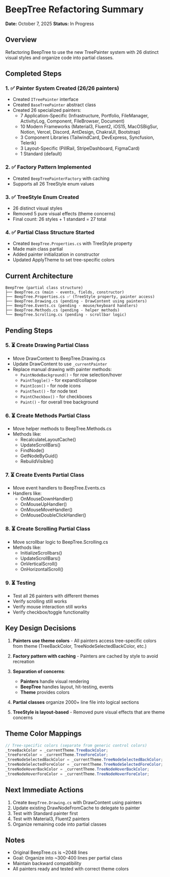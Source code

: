 # BeepTree Refactoring Summary

**Date:** October 7, 2025
**Status:** In Progress

## Overview
Refactoring BeepTree to use the new TreePainter system with 26 distinct visual styles and organize code into partial classes.

## Completed Steps

### 1. ✅ Painter System Created (26/26 painters)
- Created `ITreePainter` interface
- Created `BaseTreePainter` abstract class
- Created 26 specialized painters:
  - 7 Application-Specific (Infrastructure, Portfolio, FileManager, ActivityLog, Component, FileBrowser, Document)
  - 10 Modern Frameworks (Material3, Fluent2, iOS15, MacOSBigSur, Notion, Vercel, Discord, AntDesign, ChakraUI, Bootstrap)
  - 3 Component Libraries (TailwindCard, DevExpress, Syncfusion, Telerik)
  - 3 Layout-Specific (PillRail, StripeDashboard, FigmaCard)
  - 1 Standard (default)

### 2. ✅ Factory Pattern Implemented
- Created `BeepTreePainterFactory` with caching
- Supports all 26 TreeStyle enum values

### 3. ✅ TreeStyle Enum Created
- 26 distinct visual styles
- Removed 5 pure visual effects (theme concerns)
- Final count: 26 styles + 1 standard = 27 total

### 4. ✅ Partial Class Structure Started
- Created `BeepTree.Properties.cs` with TreeStyle property
- Made main class partial
- Added painter initialization in constructor
- Updated ApplyTheme to set tree-specific colors

## Current Architecture

```
BeepTree (partial class structure)
├── BeepTree.cs (main - events, fields, constructor)
├── BeepTree.Properties.cs ✅ (TreeStyle property, painter access)
├── BeepTree.Drawing.cs (pending - DrawContent using painters)
├── BeepTree.Events.cs (pending - mouse/keyboard handlers)
├── BeepTree.Methods.cs (pending - helper methods)
└── BeepTree.Scrolling.cs (pending - scrollbar logic)
```

## Pending Steps

### 5. ⏳ Create Drawing Partial Class
- Move DrawContent to BeepTree.Drawing.cs
- Update DrawContent to use `_currentPainter`
- Replace manual drawing with painter methods:
  * `PaintNodeBackground()` - for row selection/hover
  * `PaintToggle()` - for expand/collapse
  * `PaintIcon()` - for node icons
  * `PaintText()` - for node text
  * `PaintCheckbox()` - for checkboxes
  * `Paint()` - for overall tree background

### 6. ⏳ Create Methods Partial Class
- Move helper methods to BeepTree.Methods.cs
- Methods like:
  * RecalculateLayoutCache()
  * UpdateScrollBars()
  * FindNode()
  * GetNodeByGuid()
  * RebuildVisible()

### 7. ⏳ Create Events Partial Class
- Move event handlers to BeepTree.Events.cs
- Handlers like:
  * OnMouseDownHandler()
  * OnMouseUpHandler()
  * OnMouseMoveHandler()
  * OnMouseDoubleClickHandler()

### 8. ⏳ Create Scrolling Partial Class
- Move scrollbar logic to BeepTree.Scrolling.cs
- Methods like:
  * InitializeScrollbars()
  * UpdateScrollBars()
  * OnVerticalScroll()
  * OnHorizontalScroll()

### 9. ⏳ Testing
- Test all 26 painters with different themes
- Verify scrolling still works
- Verify mouse interaction still works
- Verify checkbox/toggle functionality

## Key Design Decisions

1. **Painters use theme colors** - All painters access tree-specific colors from theme (TreeBackColor, TreeNodeSelectedBackColor, etc.)

2. **Factory pattern with caching** - Painters are cached by style to avoid recreation

3. **Separation of concerns**:
   - **Painters** handle visual rendering
   - **BeepTree** handles layout, hit-testing, events
   - **Theme** provides colors

4. **Partial classes** organize 2000+ line file into logical sections

5. **TreeStyle is layout-based** - Removed pure visual effects that are theme concerns

## Theme Color Mappings

```csharp
// Tree-specific colors (separate from generic control colors)
_treeBackColor = _currentTheme.TreeBackColor;
_treeForeColor = _currentTheme.TreeForeColor;
_treeNodeSelectedBackColor = _currentTheme.TreeNodeSelectedBackColor;
_treeNodeSelectedForeColor = _currentTheme.TreeNodeSelectedForeColor;
_treeNodeHoverBackColor = _currentTheme.TreeNodeHoverBackColor;
_treeNodeHoverForeColor = _currentTheme.TreeNodeHoverForeColor;
```

## Next Immediate Actions

1. Create `BeepTree.Drawing.cs` with DrawContent using painters
2. Update existing DrawNodeFromCache to delegate to painter
3. Test with Standard painter first
4. Test with Material3, Fluent2 painters
5. Organize remaining code into partial classes

## Notes

- Original BeepTree.cs is ~2048 lines
- Goal: Organize into ~300-400 lines per partial class
- Maintain backward compatibility
- All painters ready and tested with correct theme colors
